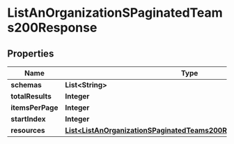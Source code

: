 

# ListAnOrganizationSPaginatedTeams200Response


## Properties

| Name | Type | Description | Notes |
|------------ | ------------- | ------------- | -------------|
|**schemas** | **List&lt;String&gt;** |  |  [optional] |
|**totalResults** | **Integer** |  |  |
|**itemsPerPage** | **Integer** |  |  |
|**startIndex** | **Integer** |  |  |
|**resources** | [**List&lt;ListAnOrganizationSPaginatedTeams200ResponseResourcesInner&gt;**](ListAnOrganizationSPaginatedTeams200ResponseResourcesInner.md) |  |  |



